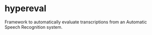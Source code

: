 # hypereval
Framework to automatically evaluate transcriptions from an Automatic Speech Recognition system.
